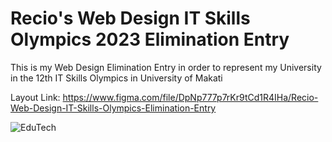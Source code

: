 # Recio's Web Design IT Skills Olympics 2023 Elimination Entry 
This is my Web Design Elimination Entry in order to represent my University in the 12th IT Skills Olympics in University of Makati

Layout Link: https://www.figma.com/file/DpNp777p7rKr9tCd1R4IHa/Recio-Web-Design-IT-Skills-Olympics-Elimination-Entry

![EduTech](https://github.com/Joronski/My-Portfolio/assets/91183608/9b32d184-f094-4831-ae47-a4609a17b792)
